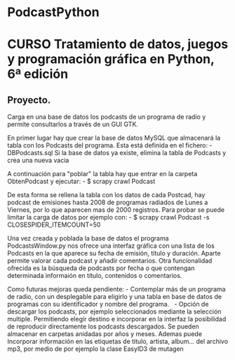 # PodcastPython

CURSO Tratamiento de datos, juegos y programación gráfica en Python, 6ª edición
=
Proyecto. 
-

Carga en una base de datos los podcasts de un programa de radio y permite consultarlos a través de un GUI GTK. 

En primer lugar hay que crear la base de datos MySQL que almacenará la tabla con los Podcasts del programa.
Esta está definida en el fichero:
    - DBPodcasts.sql
Si la base de datos ya existe, elimina la tabla de Podcasts y crea una nueva vacia

A continuación para "poblar" la tabla hay que entrar en la carpeta ObtenPodcast y ejecutar:
    - $ scrapy crawl Podcast
    
De esta forma se rellena la tabla con los datos de cada Postcad, hay podcast de emisiones hasta 2008 de programas
radiados de Lunes a Viernes, por lo que aparecen mas de 2000 registros. Para probar se puede limitar la carga de datos
por ejemplo con:
    - $ scrapy crawl Podcast -s CLOSESPIDER_ITEMCOUNT=50
    
Una vez creada y poblada la base de datos el programa PodcastsWindow.py nos ofrece una interfaz gráfica con una lista de los Podcasts en la que aparece su fecha de emisión, título y duración. Aparte permite valorar cada podcast y añadir comentarios.
Otra funcionalidad ofrecida es la búsqueda de podcasts por fecha o que contengan determinada informaión en título, contenidos o comentarios.

Como futuras mejoras queda pendiente:
    - Contemplar más de un programa de radio, con un desplegable para eligirlo y una tabla en base de datos de programas con su identificador y nombre del programa. 
    - Opción de descargar los podcasts, por ejemplo seleccionados mediante la selección multiple. Permitiendo elegir destino e incorporar en la interfaz la posibilidad de reproducir directamente los podcasts descargados. Se pueden almacenar en carpetas anidadas por años y meses. Ademas puede Incorporar información en las etiquetas de titulo, artista, album... del archivo mp3, por medio de por ejemplo la clase EasyID3 de mutagen

